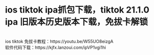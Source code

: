 # ios tiktok ipa抓包下载，tiktok 21.1.0 ipa 旧版本历史版本下载，免拔卡解锁
<br>
ios tiktok 免拔卡教程：https://youtu.be/W55UO8eizgA
<br>
软件代码下载：https://kjfx.lanzoui.com/ipVP1vgi1hi
